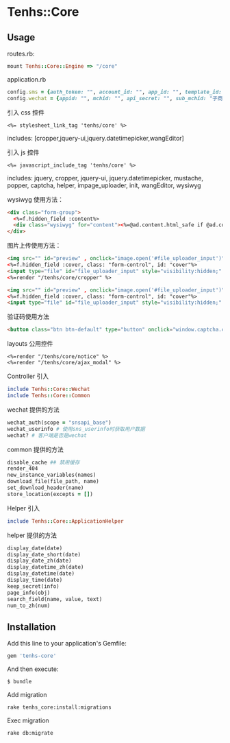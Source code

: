 # Tenhs::Core

## Usage

routes.rb:

```ruby
mount Tenhs::Core::Engine => "/core"
```

application.rb

```ruby
config.sms = {auth_token: "", account_id: "", app_id: "", template_id: ""}
config.wechat = {appid: "", mchid: "", api_secret: "", sub_mchid: "子商户号", sub_appid: "子商户公众号"}
```

引入 css 控件

```erb
<%= stylesheet_link_tag 'tenhs/core' %>
```

includes:
[cropper,jquery-ui,jquery.datetimepicker,wangEditor]

引入 js 控件

```erb
<%= javascript_include_tag 'tenhs/core' %>
```

includes:
jquery, cropper, jquery-ui, jquery.datetimepicker, mustache, popper, captcha, helper, impage_uploader, init, wangEditor, wysiwyg

wysiwyg 使用方法：

```html
<div class="form-group">
  <%=f.hidden_field :content%>
  <div class="wysiwyg" for="content"><%=@ad.content.html_safe if @ad.content.present? %></div>
</div>
```

图片上传使用方法：

```html
<img src="" id="preview" , onclick="image.open('#file_uploader_input')" />
<%=f.hidden_field :cover, class: "form-control", id: "cover"%>
<input type="file" id="file_uploader_input" style="visibility:hidden;" onchange="image.cropAndUpload('#cover', '#preview', '/core/images', width, height, radio)" />
<%=render "/tenhs/core/cropper" %>
```

```html
<img src="" id="preview" , onclick="image.open('#file_uploader_input')" />
<%=f.hidden_field :cover, class: "form-control", id: "cover"%>
<input type="file" id="file_uploader_input" style="visibility:hidden;" onchange="image.upload('#cover', '#preview', '/core/images', width, height)" />
```

验证码使用方法

```html
<button class="btn btn-default" type="button" onclick="window.captcha.cast(this, $('#admin_mobile').val())">获取验证码</button>
```

layouts 公用控件

```erb
<%=render "/tenhs/core/notice" %>
<%=render "/tenhs/core/ajax_modal" %>
```

Controller 引入

```ruby
include Tenhs::Core::Wechat
include Tenhs::Core::Common
```

wechat 提供的方法

```ruby
wechat_auth(scope = "snsapi_base")
wechat_userinfo # 使用sns_userinfo时获取用户数据
wechat? # 客户端是否是wechat
```

common 提供的方法

```ruby
disable_cache ## 禁用缓存
render_404
new_instance_variables(names)
download_file(file_path, name)
set_download_header(name)
store_location(excepts = [])
```

Helper 引入

```ruby
include Tenhs::Core::ApplicationHelper
```

helper 提供的方法

```ruby
display_date(date)
display_date_short(date)
display_date_zh(date)
display_datetime_zh(date)
display_datetime(date)
display_time(date)
keep_secret(info)
page_info(obj)
search_field(name, value, text)
num_to_zh(num)
```

## Installation

Add this line to your application's Gemfile:

```ruby
gem 'tenhs-core'
```

And then execute:

```bash
$ bundle
```

Add migration

```bash
rake tenhs_core:install:migrations
```

Exec migration

```bash
rake db:migrate
```
